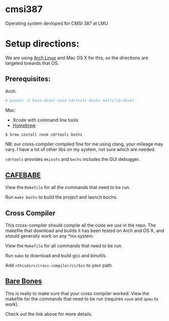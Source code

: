 # cmsi387
Operating system devloped for CMSI 387 at LMU

# Setup directions:

We are using [Arch Linux](http://archlinux.org) and Mac OS X for this,
so the directions are targeted towards that OS.

## Prerequisites:

Arch:
```bash
# pacman -S base-devel nasm cdrtools bochs multilib-devel
```
Mac:
* Xcode with command line tools
* [Homebrew](http://brew.sh)
```bash
$ brew install nasm cdrtools bochs
```
NB: our cross-compiler compiled fine for me using clang, your mileage may vary. I have a lot of other libs on my system, not sure which are needed.

`cdrtools` provides `mkisofs` and `bochs` includes the
GUI debugger.

## [CAFEBABE](http://littleosbook.github.io/#hello-cafebabe)

View the `Makefile` for all the commands that need
to be run.

Run `make bochs` to build the project and launch bochs.

## Cross Compiler

This cross-compiler should compile all the code we use in the repo. The makefile that download and builds it has been tested on Arch and OS X, and *should* generally work on any \*nix system.

View the `Makefile` for all commands that need to
be run.

Run `make` to download and build gcc and binutils.

Add `<thisdir>/cross-compiler/cc/bin` to your path.

## [Bare Bones](http://wiki.osdev.org/Bare_Bones)

This is really to make sure that your cross compiler
worked. View the makefile for the commands that need
to be run (requires `nasm` and `qemu` to work).

Check out the link above for more details.
